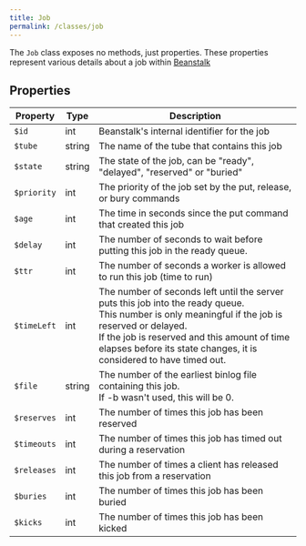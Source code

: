 ```yaml
---
title: Job
permalink: /classes/job
---
```


The `Job` class exposes no methods, just properties. These properties represent various details about a job within [Beanstalk](http://kr.github.io/beanstalkd/)

## Properties

| Property | Type | Description |
| -------- | ---- | ----------- |
| `$id` | int | Beanstalk's internal identifier for the job |
| `$tube` | string | The name of the tube that contains this job |
| `$state` | string | The state of the job, can be "ready",  "delayed",  "reserved" or "buried" |
| `$priority` | int | The priority of the job set by the put, release, or bury commands |
| `$age` | int | The time in seconds since the put command that created this job |
| `$delay` | int | The number of seconds to wait before putting this job in the ready queue. |
| `$ttr` | int | The number of seconds a worker is allowed to run this job (time to run) |
| `$timeLeft` | int | The number of seconds left until the server puts this job into the ready queue.<br>This number is only meaningful if the job is reserved or delayed.<br>If the job is reserved and this amount of time elapses before its state changes, it is considered to have timed out. |
| `$file` | string | The number of the earliest binlog file containing this job.<br>If -b wasn't used, this will be 0. |
| `$reserves` | int | The number of times this job has been reserved |
| `$timeouts` | int | The number of times this job has timed out during a reservation |
| `$releases` | int | The number of times a client has released this job from a reservation |
| `$buries` | int | The number of times this job has been buried |
| `$kicks` | int | The number of times this job has been kicked |
